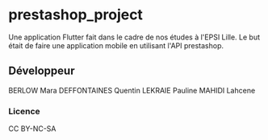 # prestashop_project

Une application Flutter fait dans le cadre de nos études à l'EPSI Lille.
Le but était de faire une application mobile en utilisant l'API prestashop.

## Développeur

BERLOW Mara
DEFFONTAINES Quentin
LEKRAIE Pauline
MAHIDI Lahcene

### Licence
CC BY-NC-SA